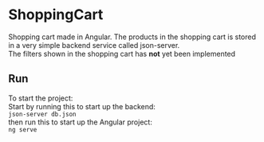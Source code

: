 # ShoppingCart
Shopping cart made in Angular. The products in the shopping cart is stored in a very simple backend service called json-server.
<br>
The filters shown in the shopping cart has **not** yet been implemented<br>

## Run
To start the project:
<br>
Start by running this to start up the backend:<br>
`json-server db.json`<br>
then run this to start up the Angular project:<br>
`ng serve`<br>

